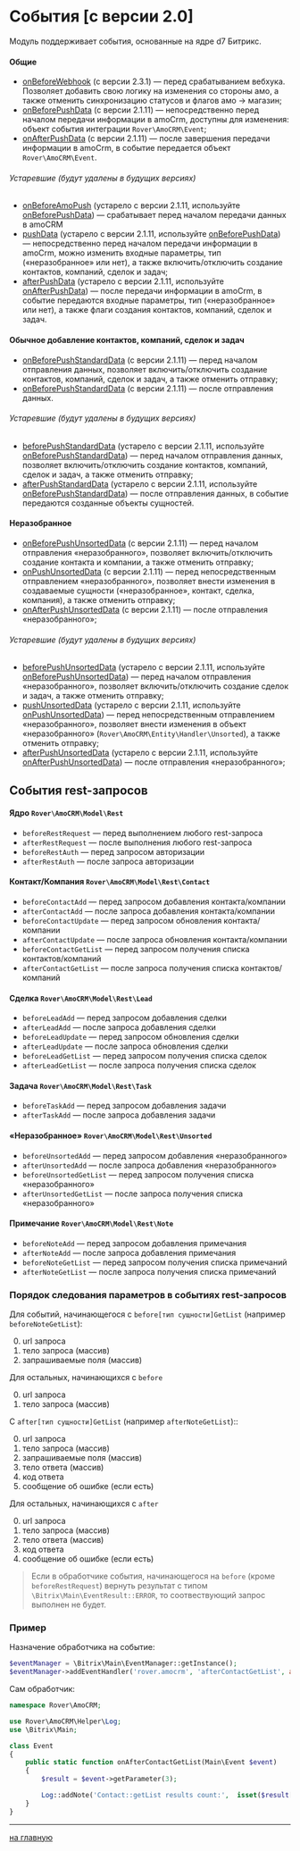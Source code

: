 # События [с версии 2.0]
Модуль поддерживает события, основанные на ядре d7 Битрикс.

#### Общие
* [onBeforeWebhook](./events/onbeforewebhook.md) (с версии 2.3.1) — перед срабатыванием вебхука. Позволяет добавить свою логику на изменения со стороны амо, а также отменить синхронизацию статусов и флагов амо -> магазин;
* [onBeforePushData](./events/onbeforepushdata.md) (с версии 2.1.11) — непосредственно перед началом передачи информации в amoCrm, доступны для изменения: объект события интеграции `Rover\AmoCRM\Event`;
* [onAfterPushData](./events/onafterpushdata.md) (с версии 2.1.11) — после завершения передачи информации в amoCrm, в событие передается объект `Rover\AmoCRM\Event`.

###### Устаревшие (будут удалены в будущих версиях)
* [onBeforeAmoPush](./events/onbeforeamopush.md) (устарело с версии 2.1.11, используйте [onBeforePushData](./events/onbeforepushdata.md)) — срабатывает перед началом передачи данных в amoCRM
* [pushData](./events/pushdata.md) (устарело с версии 2.1.11, используйте [onBeforePushData](./events/onbeforepushdata.md)) — непосредственно перед началом передачи информации в amoCrm, можно изменить входные параметры, тип («неразобранное» или нет), а также включить/отключить создание контактов, компаний, сделок и задач;
* [afterPushData](./events/afterpushdata.md) (устарело с версии 2.1.11, используйте [onAfterPushData](./events/onafterpushdata.md)) — после передачи информации в amoCrm, в событие передаются входные параметры, тип («неразобранное» или нет), а также флаги создания контактов, компаний, сделок и задач.

#### Обычное добавление контактов, компаний, сделок и задач
* [onBeforePushStandardData](./events/onbeforepushstandarddata.md) (с версии 2.1.11) — перед началом отправления данных, позволяет включить/отключить создание контактов, компаний, сделок и задач, а также отменить отправку;
* [onBeforePushStandardData](./events/onafterpushstandarddata.md) (с версии 2.1.11) — после отправления данных.

###### Устаревшие (будут удалены в будущих версиях)
* [beforePushStandardData](./events/beforepushstandarddata.md) (устарело с версии 2.1.11, используйте [onBeforePushStandardData](./events/onbeforepushstandarddata.md)) — перед началом отправления данных, позволяет включить/отключить создание контактов, компаний, сделок и задач, а также отменить отправку;
* [afterPushStandardData](./events/afterpushstandarddata.md) (устарело с версии 2.1.11, используйте [onBeforePushStandardData](./events/onafterpushstandarddata.md)) — после отправления данных, в событие передаются созданные объекты сущностей.

#### Неразобранное
* [onBeforePushUnsortedData](./events/onbeforepushunsorteddata.md) (с версии 2.1.11) — перед началом отправления «неразобранного», позволяет включить/отключить создание контакта и компании, а также отменить отправку;
* [onPushUnsortedData](./events/onpushunsorteddata.md) (с версии 2.1.11) — перед непосредственным отправлением «неразобранного», позволяет внести изменения в создаваемые сущности («неразобранное», контакт, сделка, компания), а также отменить отправку;
* [onAfterPushUnsortedData](./events/onafterpushunsorteddata.md) (с версии 2.1.11) — после отправления «неразобранного»;

###### Устаревшие (будут удалены в будущих версиях)
* [beforePushUnsortedData](./events/beforepushunsorteddata.md) (устарело с версии 2.1.11, используйте [onBeforePushUnsortedData](./events/onbeforepushunsorteddata.md)) — перед началом отправления «неразобранного», позволяет включить/отключить создание сделок и задач, а также отменить отправку;
* [pushUnsortedData](./events/pushunsorteddata.md) (устарело с версии 2.1.11, используйте [onPushUnsortedData](./events/onpushunsorteddata.md)) — перед непосредственным отправлением «неразобранного», позволяет внести изменения в объект «неразобранного» (`Rover\AmoCRM\Entity\Handler\Unsorted`), а также отменить отправку;
* [afterPushUnsortedData](./events/afterpushunsorteddata.md) (устарело с версии 2.1.11, используйте [onAfterPushUnsortedData](./events/onafterpushunsorteddata.md)) — после отправления «неразобранного»;
    
## События rest-запросов
#### Ядро `Rover\AmoCRM\Model\Rest`
* `beforeRestRequest` — перед выполнением любого rest-запроса
* `afterRestRequest` — после выполнения любого rest-запроса
* `beforeRestAuth` — перед запросом авторизации
* `afterRestAuth` — после запроса авторизации

#### Контакт/Компания `Rover\AmoCRM\Model\Rest\Contact`
* `beforeContactAdd` — перед запросом добавления контакта/компании
* `afterContactAdd` — после запроса добавления контакта/компании
* `beforeContactUpdate` — перед запросом обновления контакта/компании
* `afterContactUpdate` — после запроса обновления контакта/компании
* `beforeContactGetList` — перед запросом получения списка контактов/компаний
* `afterContactGetList` — после запроса получения списка контактов/компаний
    
#### Сделка `Rover\AmoCRM\Model\Rest\Lead`
* `beforeLeadAdd` — перед запросом добавления сделки
* `afterLeadAdd` — после запроса добавления сделки
* `beforeLeadUpdate` — перед запросом обновления сделки
* `afterLeadUpdate` — после запроса обновления сделки
* `beforeLeadGetList` — перед запросом получения списка сделок
* `afterLeadGetList` — после запроса получения списка сделок

#### Задача `Rover\AmoCRM\Model\Rest\Task`
* `beforeTaskAdd` — перед запросом добавления задачи
* `afterTaskAdd` — после запроса добавления задачи

#### «Неразобранное» `Rover\AmoCRM\Model\Rest\Unsorted`
* `beforeUnsortedAdd` — перед запросом добавления «неразобранного»
* `afterUnsortedAdd` — после запроса добавления «неразобранного»
* `beforeUnsortedGetList` — перед запросом получения списка «неразобранного»
* `afterUnsortedGetList` — после запроса получения списка «неразобранного»
    
#### Примечание `Rover\AmoCRM\Model\Rest\Note`
* `beforeNoteAdd` — перед запросом добавления примечания
* `afterNoteAdd` — после запроса добавления примечания
* `beforeNoteGetList` — перед запросом получения списка примечаний
* `afterNoteGetList` — после запроса получения списка примечаний

### Порядок следования параметров в событиях rest-запросов  
Для событий, начинающегося с `before[тип сущности]GetList` (например `beforeNoteGetList`):

0. url запроса
1. тело запроса (массив)
2. запрашиваемые поля (массив)

Для остальных, начинающихся с `before`

0. url запроса
1. тело запроса (массив)

С `after[тип сущности]GetList` (например `afterNoteGetList`)::

0. url запроса
1. тело запроса (массив)
2. запрашиваемые поля (массив)
3. тело ответа (массив)
4. код ответа
5. сообщение об ошибке (если есть)

Для остальных, начинающихся с `after`

0. url запроса
1. тело запроса (массив)
2. тело ответа (массив)
3. код ответа
4. сообщение об ошибке (если есть)

> Если в обработчике события, начинающегося на `before` (кроме `beforeRestRequest`) вернуть результат с типом `\Bitrix\Main\EventResult::ERROR`, то соотвествующий запрос выполнен не будет.

### Пример
Назначение обработчика на событие:
```php
$eventManager = \Bitrix\Main\EventManager::getInstance();
$eventManager->addEventHandler('rover.amocrm', 'afterContactGetList', array('\Rover\AmoCRM\Event', 'onAfterContactGetList'));
```
Сам обработчик:
```php 
namespace Rover\AmoCRM;

use Rover\AmoCRM\Helper\Log;
use \Bitrix\Main;

class Event
{
    public static function onAfterContactGetList(Main\Event $event)
    {
        $result = $event->getParameter(3);

        Log::addNote('Contact::getList results count:',  isset($result['_embedded']['items']) ? count($result['_embedded']['items']) : 0);
    }
}
```

---
[на главную](./README.MD)    